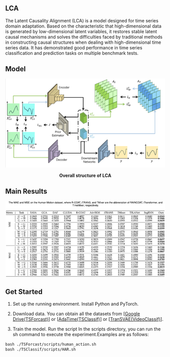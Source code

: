 ## LCA

The Latent Causality Alignment (LCA) is a model designed for time series domain adaptation. Based on the characteristic that high-dimensional data is generated by low-dimensional latent variables, it restores stable latent causal mechanisms and solves the difficulties faced by traditional methods in constructing causal structures when dealing with high-dimensional time series data. It has demonstrated good performance in time series classification and prediction tasks on multiple benchmark tests.

## Model

![Overall structure of LCA](./assets/model.png "Overall structure of LCA")
<center><b>Overall structure of LCA</b></center>

## Main Results

![Overall structure of LCA](./assets/result.png "Overall structure of LCA")

## Get Started

1. Set up the running environment. Install Python and PyTorch.

2. Download data. You can obtain all the datasets from [[Google Drive(TSForcast)](https://drive.google.com/drive/folders/1wKhyKQDgnNwNNqfY4ox4Zu890uVZQ9_o?usp=sharing)] or [[AdaTime(TSClassif)](https://github.com/emadeldeen24/AdaTime)] or [[TranSVAE(VideoClassif)](https://github.com/ldkong1205/TranSVAE)].

3. Train the model. Run the script In the scripts directory, you can run the sh command to execute the experiment.Examples are as follows:
```shell
bash ./TSForcast/scripts/human_action.sh
bash ./TSClassif/scripts/HAR.sh
```